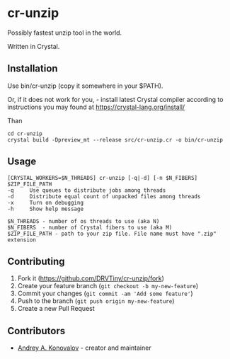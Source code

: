 # cr-unzip

Possibly fastest unzip tool in the world.

Written in Crystal.

## Installation

Use bin/cr-unzip (copy it somewhere in your $PATH).

Or, if it does not work for you, - install latest Crystal compiler according to instructions you may found at <https://crystal-lang.org/install/>

Than 
```
cd cr-unzip
crystal build -Dpreview_mt --release src/cr-unzip.cr -o bin/cr-unzip
```

## Usage
```
[CRYSTAL_WORKERS=$N_THREADS] cr-unzip [-q|-d] [-n $N_FIBERS] $ZIP_FILE_PATH
-q 	   Use queues to distribute jobs among threads
-d 	   Distribute equal count of unpacked files among threads
-x 	   Turn on debugging
-h 	   Show help message

$N_THREADS - number of os threads to use (aka N)
$N_FIBERS  - number of Crystal fibers to use (aka M)
$ZIP_FILE_PATH - path to your zip file. File name must have ".zip" extension
```

## Contributing

1. Fork it (<https://github.com/DRVTiny/cr-unzip/fork>)
2. Create your feature branch (`git checkout -b my-new-feature`)
3. Commit your changes (`git commit -am 'Add some feature'`)
4. Push to the branch (`git push origin my-new-feature`)
5. Create a new Pull Request

## Contributors

- [Andrey A. Konovalov](https://github.com/DRVTiny) - creator and maintainer
